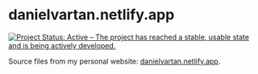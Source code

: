 
<!-- README.md is generated from README.Rmd. Please edit that file -->

# danielvartan.netlify.app

<!-- badges: start -->

[![Project Status: Active – The project has reached a stable, usable
state and is being actively
developed.](https://www.repostatus.org/badges/latest/active.svg)](https://www.repostatus.org/#active)
<!-- badges: end -->

Source files from my personal website:
[danielvartan.netlify.app](http://danielvartan.netlify.app).
